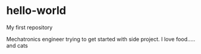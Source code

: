 # hello-world
My first repository

Mechatronics engineer trying to get started with side project.
I love food..... and cats
